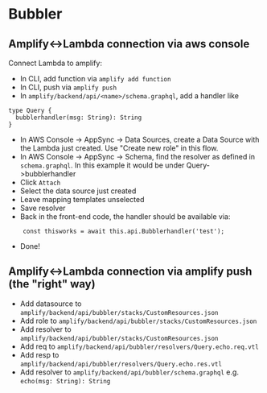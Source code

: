 # Bubbler

## Amplify<->Lambda connection via aws console
Connect Lambda to amplify:

- In CLI, add function via `amplify add function`
- In CLI, push via `amplify push`
- In `amplify/backend/api/<name>/schema.graphql`, add a handler like 
```
type Query {
  bubblerhandler(msg: String): String
}
```
- In AWS Console -> AppSync -> Data Sources, create a Data Source with the Lambda just created. Use "Create new role" in this flow.
- In AWS Console -> AppSync -> Schema, find the resolver as defined in `schema.graphql`. In this example it would be under Query->bubblerhandler
- Click `Attach`
- Select the data source just created
- Leave mapping templates unselected
- Save resolver
- Back in the front-end code, the handler should be available via:
```
    const thisworks = await this.api.Bubblerhandler('test');

```
- Done!  

## Amplify<->Lambda connection via amplify push (the "right" way)

- Add datasource to `amplify/backend/api/bubbler/stacks/CustomResources.json`
- Add role to `amplify/backend/api/bubbler/stacks/CustomResources.json`
- Add resolver to `amplify/backend/api/bubbler/stacks/CustomResources.json`
- Add req to `amplify/backend/api/bubbler/resolvers/Query.echo.req.vtl`
- Add resp to `amplify/backend/api/bubbler/resolvers/Query.echo.res.vtl`
- Add resolver to `amplify/backend/api/bubbler/schema.graphql` e.g. `echo(msg: String): String`
